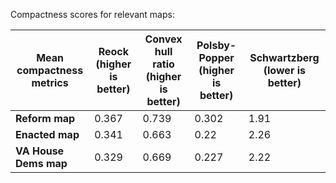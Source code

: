 Compactness scores for relevant maps:

| Mean compactness metrics | Reock (higher is better) | Convex hull ratio (higher is better) | Polsby-Popper (higher is better) | Schwartzberg (lower is better) |
| ------ | ------ | ------ | ------ | ------ |
| __Reform map__ | 0.367 | 0.739 | 0.302 | 1.91 |
| __Enacted map__ | 0.341 | 0.663 | 0.22 | 2.26 |
| __VA House Dems map__ | 0.329 | 0.669 | 0.227 | 2.22 |
